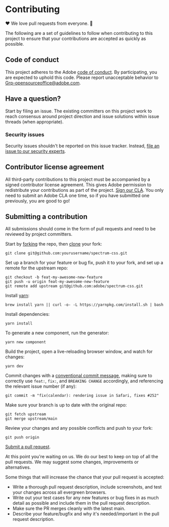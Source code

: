 # Contributing

❤️ We love pull requests from everyone. 🎉

The following are a set of guidelines to follow when contributing to this project to ensure that your contributions are accepted as quickly as possible.

## Code of conduct

This project adheres to the Adobe [code of conduct](CODE_OF_CONDUCT.md). By participating,
you are expected to uphold this code. Please report unacceptable behavior to
[Grp-opensourceoffice@adobe.com](mailto:Grp-opensourceoffice@adobe.com).

## Have a question?

Start by filing an issue. The existing committers on this project work to reach
consensus around project direction and issue solutions within issue threads
(when appropriate).

### Security issues

Security issues shouldn't be reported on this issue tracker. Instead, [file an issue to our security experts](https://helpx.adobe.com/security/alertus.html).

## Contributor license agreement

All third-party contributions to this project must be accompanied by a signed contributor
license agreement. This gives Adobe permission to redistribute your contributions
as part of the project. [Sign our CLA](http://opensource.adobe.com/cla.html). You
only need to submit an Adobe CLA one time, so if you have submitted one previously,
you are good to go!

## Submitting a contribution

All submissions should come in the form of pull requests and need to be reviewed
by project committers.

Start by [forking](https://help.github.com/articles/fork-a-repo/) the repo, then [clone](https://help.github.com/articles/cloning-a-repository/) your fork:

```shell
git clone git@github.com:yourusername/spectrum-css.git
```

Set up a branch for your feature or bug fix, push it to your fork, and set up a remote for the upstream repo:

```shell
git checkout -b feat-my-awesome-new-feature
git push -u origin feat-my-awesome-new-feature
git remote add upstream git@github.com:adobe/spectrum-css.git
```

Install [yarn](https://yarnpkg.com/en/docs/install):

```shell
brew install yarn || curl -o- -L https://yarnpkg.com/install.sh | bash
```

Install dependencies:

```shell
yarn install
```

To generate a new component, run the generator:

```shell
yarn new component
```

Build the project, open a live-reloading browser window, and watch for changes:

```shell
yarn dev
```

Commit changes with a [conventional commit message](https://www.conventionalcommits.org), making sure to correctly use `feat:`, `fix:`, and `BREAKING CHANGE` accordingly, and referencing the relevant issue number (if any):

```shell
git commit -m "fix(calendar): rendering issue in Safari, fixes #252"
```

Make sure your branch is up to date with the original repo:

```shell
git fetch upstream
git merge upstream/main
```

Review your changes and any possible conflicts and push to your fork:

```shell
git push origin
```

[Submit a pull request](https://help.github.com/articles/creating-a-pull-request/).

At this point you're waiting on us. We do our best to keep on top of all the pull requests. We may suggest some changes, improvements or alternatives.

Some things that will increase the chance that your pull request is accepted:

- Write a thorough pull request description, include screenshots, and test your changes across all evergreen browsers.
- Write out your test cases for any new features or bug fixes in as much detail as possible and include them in the pull request description.
- Make sure the PR merges cleanly with the latest main.
- Describe your feature/bugfix and why it's needed/important in the pull request description.
